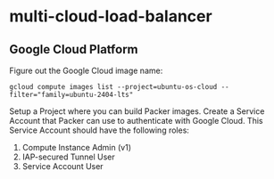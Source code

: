 # multi-cloud-load-balancer

## Google Cloud Platform

Figure out the Google Cloud image name:

```
gcloud compute images list --project=ubuntu-os-cloud --filter="family=ubuntu-2404-lts"
```

Setup a Project where you can build Packer images. Create a Service Account that Packer can use to authenticate with Google Cloud. This Service Account should have the following roles:

1. Compute Instance Admin (v1)
2. IAP-secured Tunnel User
3. Service Account User

